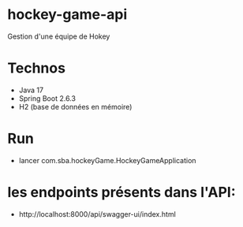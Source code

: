 # hockey-game-api
Gestion d'une équipe de Hokey

# Technos 
  * Java 17
  * Spring Boot 2.6.3 
  * H2 (base de données en mémoire)

# Run
  * lancer com.sba.hockeyGame.HockeyGameApplication

# les endpoints présents dans l'API: 
  * http://localhost:8000/api/swagger-ui/index.html